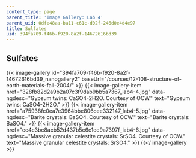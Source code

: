 ```yaml
---
content_type: page
parent_title: 'Image Gallery: Lab 4'
parent_uid: 0dfe48aa-ba11-c61c-d02f-246d0e4d4e97
title: Sulfates
uid: 394fa709-f46b-f920-8a2f-14672616bd39
---
```


Sulfates
--------
{{< image-gallery id="394fa709-f46b-f920-8a2f-14672616bd39_nanogallery2" baseUrl="/courses/12-108-structure-of-earth-materials-fall-2004/" >}}
{{< image-gallery-item href="328fb82d2a9b2a07c3f9dab9bb5a7367_lab4-4.jpg" data-ngdesc="Gypsum twins: CaSO4-2H2O. Courtesy of OCW." text="Gypsum twins: CaSO4\-2H2O." >}}
{{< image-gallery-item href="a75938fc0ea7e3964bbe806cee332147_lab4-5.jpg" data-ngdesc="Barite crystals: BaSO4. Courtesy of OCW." text="Barite crystals: BaSO4." >}}
{{< image-gallery-item href="ec4c3bc8acb52d437b5c6c1ee9a7397f_lab4-6.jpg" data-ngdesc="Massive granular celestite crystals: SrSO4. Courtesy of OCW." text="Massive granular celestite crystals: SrSO4." >}}
{{</ image-gallery >}}